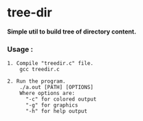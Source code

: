 # tree-dir

<b>Simple util to build tree of directory content.</b>

<h3>Usage :</h3> 

    1. Compile "treedir.c" file.
        gcc treedir.c
    
    2. Run the program.
        ./a.out [PATH] [OPTIONS]
        Where options are:
          "-c" for colored output
          "-g" for graphics
          "-h" for help output
